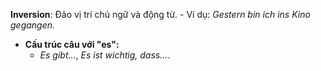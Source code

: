 **Inversion**: Đảo vị trí chủ ngữ và động từ.
    - Ví dụ: _Gestern bin ich ins Kino gegangen._
- **Cấu trúc câu với "es":**
    - _Es gibt..._, _Es ist wichtig, dass..._.
